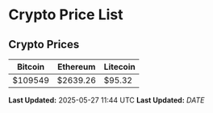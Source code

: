 # Crypto Price List

## Crypto Prices
| Bitcoin | Ethereum | Litecoin |
| ------- | -------- | -------- |
| $109549 | $2639.26 | $95.32 |
**Last Updated:** 2025-05-27 11:44 UTC
**Last Updated:** $DATE$
